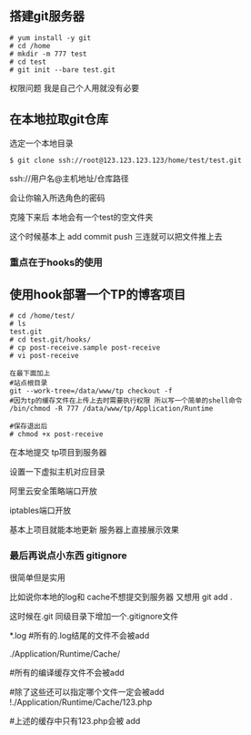 ## 搭建git服务器

```
# yum install -y git
# cd /home
# mkdir -m 777 test
# cd test
# git init --bare test.git
```
权限问题 我是自己个人用就没有必要
## 在本地拉取git仓库

选定一个本地目录
```
$ git clone ssh://root@123.123.123.123/home/test/test.git
```
ssh://用户名@主机地址/仓库路径

会让你输入所选角色的密码

克隆下来后 本地会有一个test的空文件夹

这个时候基本上 add commit push 三连就可以把文件推上去

### 重点在于hooks的使用

## 使用hook部署一个TP的博客项目
```
# cd /home/test/
# ls
test.git
# cd test.git/hooks/
# cp post-receive.sample post-receive
# vi post-receive
```
```
在最下面加上
#站点根目录
git --work-tree=/data/www/tp checkout -f
#因为tp的缓存文件在上传上去时需要执行权限 所以写一个简单的shell命令
/bin/chmod -R 777 /data/www/tp/Application/Runtime
```
```
#保存退出后
# chmod +x post-receive
```
在本地提交 tp项目到服务器 

设置一下虚拟主机对应目录

阿里云安全策略端口开放

iptables端口开放

基本上项目就能本地更新 服务器上直接展示效果

### 最后再说点小东西 gitignore
很简单但是实用

比如说你本地的log和 cache不想提交到服务器 
又想用 git add .

这时候在.git 同级目录下增加一个.gitignore文件

*.log #所有的.log结尾的文件不会被add

./Application/Runtime/Cache/

#所有的编译缓存文件不会被add

#除了这些还可以指定哪个文件一定会被add
!./Application/Runtime/Cache/123.php

#上述的缓存中只有123.php会被 add 